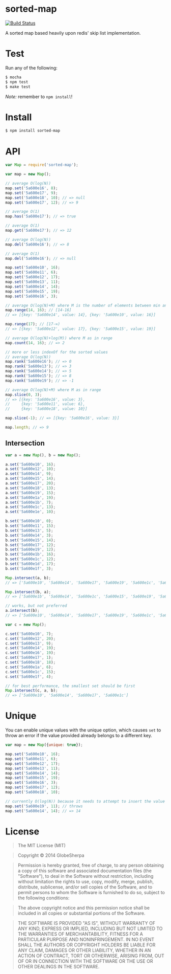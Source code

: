 sorted-map
==========

[![Build Status](https://travis-ci.org/globesherpa/sorted-map.png)](https://travis-ci.org/globesherpa/sorted-map)

A sorted map based heavily upon redis' skip list implementation.

Test
====

Run any of the following:

```sh
$ mocha
$ npm test
$ make test
```

_Note:_ remember to `npm install`!

Install
=======

```sh
$ npm install sorted-map
```

API
===

```js
var Map = require('sorted-map');

var map = new Map();

// average O(log(N))
map.set('5a600e16', 8);
map.set('5a600e17', 9);
map.set('5a600e18', 10); // => null
map.set('5a600e17', 12); // => 9

// average O(1)
map.has('5a600e17'); // => true

// average O(1)
map.get('5a600e17'); // => 12

// average O(log(N))
map.del('5a600e16'); // => 8

// average O(1)
map.del('5a600e16'); // => null

map.set('5a600e10', 16);
map.set('5a600e11', 6);
map.set('5a600e12', 17);
map.set('5a600e13', 11);
map.set('5a600e14', 14);
map.set('5a600e15', 19);
map.set('5a600e16', 3);

// average O(log(N)+M) where M is the number of elements between min and max
map.range(14, 16); // [14-16]
// => [{key: '5a600e14', value: 14}, {key: '5a600e10', value: 16}]

map.range(17); // [17-∞)
// => [{key: '5a600e12', value: 17}, {key: '5a600e15', value: 19}]

// average O(log(N)+log(M)) where M as in range
map.count(14, 16); // => 2

// more or less indexOf for the sorted values
// average O(log(N))
map.rank('5a600e16'); // => 0
map.rank('5a600e13'); // => 3
map.rank('5a600e14'); // => 5
map.rank('5a600e15'); // => 8
map.rank('5a600e19'); // => -1

// average O(log(N)+M) where M as in range
map.slice(0, 3);
// => [{key: '5a600e16', value: 3},
//     {key: '5a600e11', value: 6},
//     {key: '5a600e18', value: 10}]

map.slice(-1); // => [{key: '5a600e16', value: 3}]

map.length; // => 9
```

Intersection
------------

```js
var a = new Map(), b = new Map();

a.set('5a600e10', 16);
a.set('5a600e12', 10);
a.set('5a600e14', 9);
a.set('5a600e15', 14);
a.set('5a600e17', 20);
a.set('5a600e18', 13);
a.set('5a600e19', 15);
a.set('5a600e1a', 19);
a.set('5a600e1b', 7);
a.set('5a600e1c', 13);
a.set('5a600e1e', 10);

b.set('5a600e10', 0);
b.set('5a600e11', 15);
b.set('5a600e13', 5);
b.set('5a600e14', 3);
b.set('5a600e15', 14);
b.set('5a600e17', 12);
b.set('5a600e19', 12);
b.set('5a600e1b', 16);
b.set('5a600e1c', 12);
b.set('5a600e1d', 17);
b.set('5a600e1f', 3);

Map.intersect(a, b);
// => ['5a600e10', '5a600e14', '5a600e17', '5a600e19', '5a600e1c', '5a600e15', '5a600e1b']

Map.intersect(b, a);
// => ['5a600e1b', '5a600e14', '5a600e1c', '5a600e15', '5a600e19', '5a600e10', '5a600e17']

// works, but not preferred
a.intersect(b);
// => ['5a600e10', '5a600e14', '5a600e17', '5a600e19', '5a600e1c', '5a600e15', '5a600e1b']

var c = new Map();

c.set('5a600e10', 7);
c.set('5a600e12', 20);
c.set('5a600e13', 9);
c.set('5a600e14', 19);
c.set('5a600e16', 19);
c.set('5a600e17', 1);
c.set('5a600e18', 18);
c.set('5a600e1a', 6);
c.set('5a600e1c', 15);
c.set('5a600e1f', 4);

// for best performance, the smallest set should be first
Map.intersect(c, a, b);
// => ['5a600e10', '5a600e14', '5a600e17', '5a600e1c']
```

Unique
======

You can enable unique values with the unique option, which causes `set` to throw an error if the value provided already belongs to a different key.

```js
var map = new Map({unique: true});

map.set('5a600e10', 16);
map.set('5a600e11', 6);
map.set('5a600e12', 17);
map.set('5a600e13', 11);
map.set('5a600e14', 14);
map.set('5a600e15', 19);
map.set('5a600e16', 3);
map.set('5a600e17', 12);
map.set('5a600e18', 10);

// currently O(log(N)) because it needs to attempt to insert the value
map.set('5a600e19', 11); // throws
map.set('5a600e14', 14); // => 14
```

License
=======

> The MIT License (MIT)

> Copyright &copy; 2014 GlobeSherpa

> Permission is hereby granted, free of charge, to any person obtaining a copy of this software and associated documentation files (the "Software"), to deal in the Software without restriction, including without limitation the rights to use, copy, modify, merge, publish, distribute, sublicense, and/or sell copies of the Software, and to permit persons to whom the Software is furnished to do so, subject to the following conditions:

> The above copyright notice and this permission notice shall be included in all copies or substantial portions of the Software.

> THE SOFTWARE IS PROVIDED "AS IS", WITHOUT WARRANTY OF ANY KIND, EXPRESS OR IMPLIED, INCLUDING BUT NOT LIMITED TO THE WARRANTIES OF MERCHANTABILITY, FITNESS FOR A PARTICULAR PURPOSE AND NONINFRINGEMENT. IN NO EVENT SHALL THE AUTHORS OR COPYRIGHT HOLDERS BE LIABLE FOR ANY CLAIM, DAMAGES OR OTHER LIABILITY, WHETHER IN AN ACTION OF CONTRACT, TORT OR OTHERWISE, ARISING FROM, OUT OF OR IN CONNECTION WITH THE SOFTWARE OR THE USE OR OTHER DEALINGS IN THE SOFTWARE.
